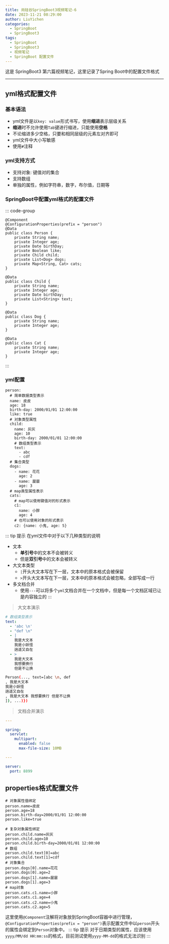 ```yaml
---
title: 尚硅谷SpringBoot3视频笔记-6
date: 2023-11-21 08:29:00
author: LiuYichen
categories:
  - SpringBoot
  - SpringBoot3
tags:
  - SpringBoot
  - SpringBoot3
  - 视频笔记
  - SpringBoot 配置文件
---
```


 这是 SpringBoot3 第六篇视频笔记，这里记录了Spring Boot中的配置文件格式

---

## yml格式配置文件


### 基本语法
 - yml文件是以`key: value`形式书写，使用**缩进**表示层级关系
 - **缩进**时不允许使用`Tab`键进行缩进，只能使用**空格**
 - 不论缩进多少空格，只要和相同层级的元素左对齐即可
 - yml文件中大小写敏感
 - 使用`#`注释

### yml支持方式
 - 支持对象: 键值对的集合
 - 支持数组
 - 单独的属性，例如字符串，数字，布尔值，日期等

### SpringBoot中配置yml格式的配置文件

::: code-group
```java[Person.java]
@Component
@ConfigurationProperties(prefix = "person")
@Data
public class Person {
    private String name;
    private Integer age;
    private Date birthDay;
    private Boolean like;
    private Child child;
    private List<Dog> dogs;
    private Map<String, Cat> cats;
}
```
```java[Child.java]
@Data
public class Child {
    private String name;
    private Integer age;
    private Date birthDay;
    private List<String> text;
}
```
```java[Dog.java]
@Data
public class Dog {
    private String name;
    private Integer age;
}
```
```java[Cat.java]
@Data
public class Cat {
    private String name;
    private Integer age;
}
```
:::

### yml配置
```yml[application.yml]
person:
  # 简单数据类型表示
  name: 皮皮
  age: 18
  birth-day: 2000/01/01 12:00:00
  like: true
  # 对象类型属性
  child:
    name: 灰灰
    age: 10
    birth-day: 2000/01/01 12:00:00
    # 数组类型表示
    text:
      - abc
      - cdf
  # 集合类型
  dogs:
    - name: 花花
      age: 2
    - name: 屡屡
      age: 3
  # map类型属性表示
  cats:
    # map可以使用键值对的形式表示
    c1:
      name: 小胖
      age: 4
    # 也可以使用对象的形式表示
    c2: {name: 小鬼, age: 5}
```

::: tip 提示
在yml文件中对于以下几种类型的说明
- 文本
  - **单引号**中的文本不会被转义
  - 但是**双引号**中的文本会被转义
- 大文本类型
  - `|`开头大文本写在下一层，文本中的原本格式会被保留
  - `>`开头大文本写在下一层，文本中的原本格式会被忽略，全部写成一行
- 多文档合并
  - 使用`---`可以将多个`yml`文档合并在一个文档中，但是每一个文档区域已让是内容独立的
:::

> 大文本演示

```yml
# 数组类型表示
text:
  - 'abc \n'
  - "def \n"
  - | 
    我是大文本
    我是小妖怪
    逍遥又自在
  - > 
    我是大文本
    我想要换行
    但是不让换
```

```bash
Person(..., text=[abc \n, def 
, 我是大文本
我是小妖怪
逍遥又自在
, 我是大文本 我想要换行 但是不让换
]), ...)})
```

> 文档合并演示

```yml
---

spring:
  servlet:
    multipart:
      enabled: false
      max-file-size: 10MB

---

server:
  port: 8899
```

## properties格式配置文件

```properties[application.properties]
# 对象属性值绑定
person.name=皮皮
person.age=18
person.birth-day=2000/01/01 12:00:00
person.like=true

# 复杂对象属性绑定
person.child.name=灰灰
person.child.age=10
person.child.birth-day=2000/01/01 12:00:00
# 数组
person.child.text[0]=abc
person.child.text[1]=cdf
# 对象集合
person.dogs[0].name=花花
person.dogs[0].age=2
person.dogs[1].name=屡屡
person.dogs[1].age=3
# map对象
person.cats.c1.name=小胖
person.cats.c1.age=4
person.cats.c2.name=小鬼
person.cats.c2.age=5
```

这里使用`@Component`注解将对象放到SpringBoot容器中进行管理，`@ConfigurationProperties(prefix = "person")`表示配置文件中以`person`开头的属性会绑定到`Person`对象中。
::: tip 提示
对于日期类型的属性，应该使用`yyyy/MM/dd HH:mm:ss`的格式，目前测试使用`yyyy-MM-dd`的格式无法识别
:::